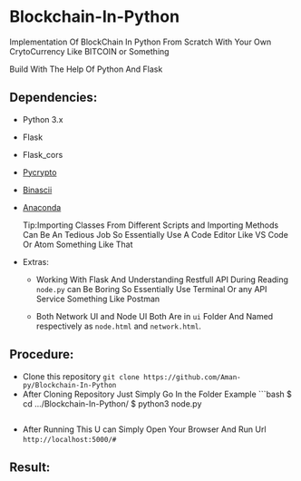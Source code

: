 # Blockchain-In-Python

Implementation Of BlockChain In Python From Scratch With Your Own CrytoCurrency Like BITCOIN or Something

Build With The Help Of Python And Flask

## Dependencies:

- Python 3.x
- Flask
- Flask_cors
- [Pycrypto](https://pypi.org/project/pycrypto/)
- [Binascii](http://flask.pocoo.org/)
- [Anaconda](https://docs.anaconda.com/anaconda/)

   Tip:Importing Classes From Different Scripts and Importing Methods Can Be An Tedious Job So Essentially Use A Code Editor Like VS Code Or Atom Something Like That

- Extras:
	
	- Working With Flask And Understanding Restfull API During Reading `node.py` can Be  Boring So Essentially Use Terminal Or any API Service Something Like Postman
	
	- Both Network UI and Node UI Both Are in `ui` Folder And Named respectively as `node.html` and `network.html`.


## Procedure:

- Clone this repository `git clone https://github.com/Aman-py/Blockchain-In-Python`
- After Cloning Repository Just Simply Go In the Folder
	Example
    	```bash
    	$ cd .../Blockchain-In-Python/
    	$ python3 node.py
	```
- After Running This U can Simply Open Your Browser And Run Url `http://localhost:5000/#`

## Result:

